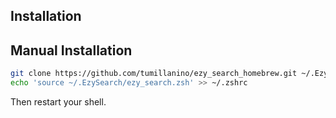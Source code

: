 
## Installation

## Manual Installation

```bash
git clone https://github.com/tumillanino/ezy_search_homebrew.git ~/.EzySearch
echo 'source ~/.EzySearch/ezy_search.zsh' >> ~/.zshrc
```
Then restart your shell.

